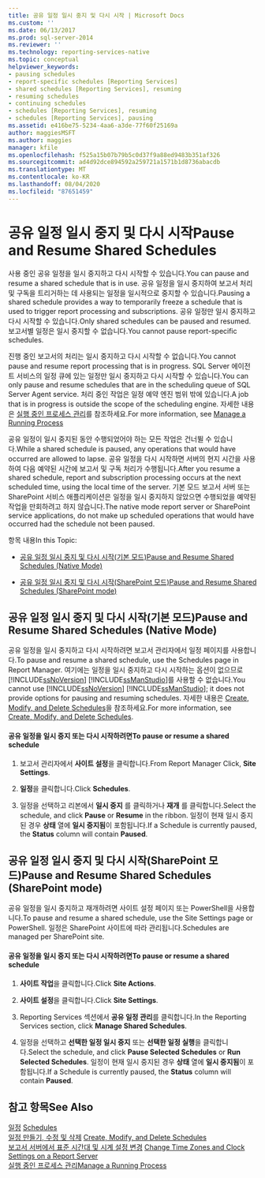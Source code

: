 ```yaml
---
title: 공유 일정 일시 중지 및 다시 시작 | Microsoft Docs
ms.custom: ''
ms.date: 06/13/2017
ms.prod: sql-server-2014
ms.reviewer: ''
ms.technology: reporting-services-native
ms.topic: conceptual
helpviewer_keywords:
- pausing schedules
- report-specific schedules [Reporting Services]
- shared schedules [Reporting Services], resuming
- resuming schedules
- continuing schedules
- schedules [Reporting Services], resuming
- schedules [Reporting Services], pausing
ms.assetid: e416be75-5234-4aa6-a3de-77f60f25169a
author: maggiesMSFT
ms.author: maggies
manager: kfile
ms.openlocfilehash: f525a15b07b79b5c0d37f9a88ed9483b351af326
ms.sourcegitcommit: ad4d92dce894592a259721a1571b1d8736abacdb
ms.translationtype: MT
ms.contentlocale: ko-KR
ms.lasthandoff: 08/04/2020
ms.locfileid: "87651459"
---
```

# <a name="pause-and-resume-shared-schedules"></a><span data-ttu-id="f3a2f-102">공유 일정 일시 중지 및 다시 시작</span><span class="sxs-lookup"><span data-stu-id="f3a2f-102">Pause and Resume Shared Schedules</span></span>
  <span data-ttu-id="f3a2f-103">사용 중인 공유 일정을 일시 중지하고 다시 시작할 수 있습니다.</span><span class="sxs-lookup"><span data-stu-id="f3a2f-103">You can pause and resume a shared schedule that is in use.</span></span> <span data-ttu-id="f3a2f-104">공유 일정을 일시 중지하여 보고서 처리 및 구독을 트리거하는 데 사용되는 일정을 일시적으로 중지할 수 있습니다.</span><span class="sxs-lookup"><span data-stu-id="f3a2f-104">Pausing a shared schedule provides a way to temporarily freeze a schedule that is used to trigger report processing and subscriptions.</span></span> <span data-ttu-id="f3a2f-105">공유 일정만 일시 중지하고 다시 시작할 수 있습니다.</span><span class="sxs-lookup"><span data-stu-id="f3a2f-105">Only shared schedules can be paused and resumed.</span></span> <span data-ttu-id="f3a2f-106">보고서별 일정은 일시 중지할 수 없습니다.</span><span class="sxs-lookup"><span data-stu-id="f3a2f-106">You cannot pause report-specific schedules.</span></span>  
  
 <span data-ttu-id="f3a2f-107">진행 중인 보고서의 처리는 일시 중지하고 다시 시작할 수 없습니다.</span><span class="sxs-lookup"><span data-stu-id="f3a2f-107">You cannot pause and resume report processing that is in progress.</span></span> <span data-ttu-id="f3a2f-108">SQL Server 에이전트 서비스의 일정 큐에 있는 일정만 일시 중지하고 다시 시작할 수 있습니다.</span><span class="sxs-lookup"><span data-stu-id="f3a2f-108">You can only pause and resume schedules that are in the scheduling queue of SQL Server Agent service.</span></span> <span data-ttu-id="f3a2f-109">처리 중인 작업은 일정 예약 엔진 범위 밖에 있습니다.</span><span class="sxs-lookup"><span data-stu-id="f3a2f-109">A job that is in progress is outside the scope of the scheduling engine.</span></span> <span data-ttu-id="f3a2f-110">자세한 내용은 [실행 중인 프로세스 관리](manage-a-running-process.md)를 참조하세요.</span><span class="sxs-lookup"><span data-stu-id="f3a2f-110">For more information, see [Manage a Running Process](manage-a-running-process.md)</span></span>  
  
 <span data-ttu-id="f3a2f-111">공유 일정이 일시 중지된 동안 수행되었어야 하는 모든 작업은 건너뛸 수 있습니다.</span><span class="sxs-lookup"><span data-stu-id="f3a2f-111">While a shared schedule is paused, any operations that would have occurred are allowed to lapse.</span></span> <span data-ttu-id="f3a2f-112">공유 일정을 다시 시작하면 서버의 현지 시간을 사용하여 다음 예약된 시간에 보고서 및 구독 처리가 수행됩니다.</span><span class="sxs-lookup"><span data-stu-id="f3a2f-112">After you resume a shared schedule, report and subscription processing occurs at the next scheduled time, using the local time of the server.</span></span> <span data-ttu-id="f3a2f-113">기본 모드 보고서 서버 또는 SharePoint 서비스 애플리케이션은 일정을 일시 중지하지 않았으면 수행되었을 예약된 작업을 만회하려고 하지 않습니다.</span><span class="sxs-lookup"><span data-stu-id="f3a2f-113">The native mode report server or SharePoint service applications, do not make up scheduled operations that would have occurred had the schedule not been paused.</span></span>  
  
 <span data-ttu-id="f3a2f-114">항목 내용</span><span class="sxs-lookup"><span data-stu-id="f3a2f-114">In this Topic:</span></span>  
  
-   [<span data-ttu-id="f3a2f-115">공유 일정 일시 중지 및 다시 시작(기본 모드)</span><span class="sxs-lookup"><span data-stu-id="f3a2f-115">Pause and Resume Shared Schedules (Native Mode)</span></span>](#bkmk_native)  
  
-   [<span data-ttu-id="f3a2f-116">공유 일정 일시 중지 및 다시 시작(SharePoint 모드)</span><span class="sxs-lookup"><span data-stu-id="f3a2f-116">Pause and Resume Shared Schedules (SharePoint mode)</span></span>](#bkmk_sharepoint)  
  
##  <a name="pause-and-resume-shared-schedules-native-mode"></a><a name="bkmk_native"></a> <span data-ttu-id="f3a2f-117">공유 일정 일시 중지 및 다시 시작(기본 모드)</span><span class="sxs-lookup"><span data-stu-id="f3a2f-117">Pause and Resume Shared Schedules (Native Mode)</span></span>  
 <span data-ttu-id="f3a2f-118">공유 일정을 일시 중지하고 다시 시작하려면 보고서 관리자에서 일정 페이지를 사용합니다.</span><span class="sxs-lookup"><span data-stu-id="f3a2f-118">To pause and resume a shared schedule, use the Schedules page in Report Manager.</span></span> <span data-ttu-id="f3a2f-119">여기에는 일정을 일시 중지하고 다시 시작하는 옵션이 없으므로 [!INCLUDE[ssNoVersion](../../includes/ssnoversion-md.md)] [!INCLUDE[ssManStudio](../../includes/ssmanstudio-md.md)]를 사용할 수 없습니다.</span><span class="sxs-lookup"><span data-stu-id="f3a2f-119">You cannot use [!INCLUDE[ssNoVersion](../../includes/ssnoversion-md.md)] [!INCLUDE[ssManStudio](../../includes/ssmanstudio-md.md)]; it does not provide options for pausing and resuming schedules.</span></span> <span data-ttu-id="f3a2f-120">자세한 내용은 [Create, Modify, and Delete Schedules](create-modify-and-delete-schedules.md)을 참조하세요.</span><span class="sxs-lookup"><span data-stu-id="f3a2f-120">For more information, see [Create, Modify, and Delete Schedules](create-modify-and-delete-schedules.md).</span></span>  
  
#### <a name="to-pause-or-resume-a-shared-schedule"></a><span data-ttu-id="f3a2f-121">공유 일정을 일시 중지 또는 다시 시작하려면</span><span class="sxs-lookup"><span data-stu-id="f3a2f-121">To pause or resume a shared schedule</span></span>  
  
1.  <span data-ttu-id="f3a2f-122">보고서 관리자에서 **사이트 설정**을 클릭합니다.</span><span class="sxs-lookup"><span data-stu-id="f3a2f-122">From Report Manager Click, **Site Settings**.</span></span>  
  
2.  <span data-ttu-id="f3a2f-123">**일정**을 클릭합니다.</span><span class="sxs-lookup"><span data-stu-id="f3a2f-123">Click **Schedules**.</span></span>  
  
3.  <span data-ttu-id="f3a2f-124">일정을 선택하고 리본에서 **일시 중지** 를 클릭하거나 **재개** 를 클릭합니다.</span><span class="sxs-lookup"><span data-stu-id="f3a2f-124">Select the schedule, and click **Pause** or **Resume** in the ribbon.</span></span> <span data-ttu-id="f3a2f-125">일정이 현재 일시 중지된 경우 **상태** 열에 **일시 중지됨**이 포함됩니다.</span><span class="sxs-lookup"><span data-stu-id="f3a2f-125">If a Schedule is currently paused, the **Status** column will contain **Paused**.</span></span>  
  
##  <a name="pause-and-resume-shared-schedules-sharepoint-mode"></a><a name="bkmk_sharepoint"></a> <span data-ttu-id="f3a2f-126">공유 일정 일시 중지 및 다시 시작(SharePoint 모드)</span><span class="sxs-lookup"><span data-stu-id="f3a2f-126">Pause and Resume Shared Schedules (SharePoint mode)</span></span>  
 <span data-ttu-id="f3a2f-127">공유 일정을 일시 중지하고 재개하려면 사이트 설정 페이지 또는 PowerShell을 사용합니다.</span><span class="sxs-lookup"><span data-stu-id="f3a2f-127">To pause and resume a shared schedule, use the Site Settings page or PowerShell.</span></span> <span data-ttu-id="f3a2f-128">일정은 SharePoint 사이트에 따라 관리됩니다.</span><span class="sxs-lookup"><span data-stu-id="f3a2f-128">Schedules are managed per SharePoint site.</span></span>  
  
#### <a name="to-pause-or-resume-a-shared-schedule"></a><span data-ttu-id="f3a2f-129">공유 일정을 일시 중지 또는 다시 시작하려면</span><span class="sxs-lookup"><span data-stu-id="f3a2f-129">To pause or resume a shared schedule</span></span>  
  
1.  <span data-ttu-id="f3a2f-130">**사이트 작업**을 클릭합니다.</span><span class="sxs-lookup"><span data-stu-id="f3a2f-130">Click **Site Actions**.</span></span>  
  
2.  <span data-ttu-id="f3a2f-131">**사이트 설정**을 클릭합니다.</span><span class="sxs-lookup"><span data-stu-id="f3a2f-131">Click **Site Settings**.</span></span>  
  
3.  <span data-ttu-id="f3a2f-132">Reporting Services 섹션에서 **공유 일정 관리**를 클릭합니다.</span><span class="sxs-lookup"><span data-stu-id="f3a2f-132">In the Reporting Services section, click **Manage Shared Schedules**.</span></span>  
  
4.  <span data-ttu-id="f3a2f-133">일정을 선택하고 **선택한 일정 일시 중지** 또는 **선택한 일정 실행**을 클릭합니다.</span><span class="sxs-lookup"><span data-stu-id="f3a2f-133">Select the schedule, and click **Pause Selected Schedules** or **Run Selected Schedules**.</span></span> <span data-ttu-id="f3a2f-134">일정이 현재 일시 중지된 경우 **상태** 열에 **일시 중지됨**이 포함됩니다.</span><span class="sxs-lookup"><span data-stu-id="f3a2f-134">If a Schedule is currently paused, the **Status** column will contain **Paused**.</span></span>  
  
## <a name="see-also"></a><span data-ttu-id="f3a2f-135">참고 항목</span><span class="sxs-lookup"><span data-stu-id="f3a2f-135">See Also</span></span>  
 <span data-ttu-id="f3a2f-136">[일정](schedules.md) </span><span class="sxs-lookup"><span data-stu-id="f3a2f-136">[Schedules](schedules.md) </span></span>  
 <span data-ttu-id="f3a2f-137">[일정 만들기, 수정 및 삭제](create-modify-and-delete-schedules.md) </span><span class="sxs-lookup"><span data-stu-id="f3a2f-137">[Create, Modify, and Delete Schedules](create-modify-and-delete-schedules.md) </span></span>  
 <span data-ttu-id="f3a2f-138">[보고서 서버에서 표준 시간대 및 시계 설정 변경](change-time-zones-and-clock-settings-on-a-report-server.md) </span><span class="sxs-lookup"><span data-stu-id="f3a2f-138">[Change Time Zones and Clock Settings on a Report Server](change-time-zones-and-clock-settings-on-a-report-server.md) </span></span>  
 [<span data-ttu-id="f3a2f-139">실행 중인 프로세스 관리</span><span class="sxs-lookup"><span data-stu-id="f3a2f-139">Manage a Running Process</span></span>](manage-a-running-process.md)  
  
  
